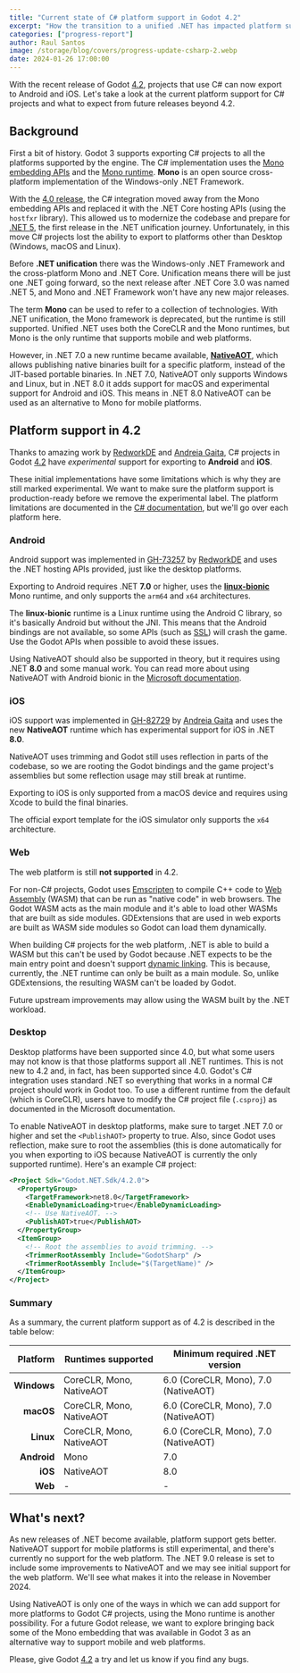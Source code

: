 ```yaml
---
title: "Current state of C# platform support in Godot 4.2"
excerpt: "How the transition to a unified .NET has impacted platform support, and re-adding the ability to port to mobile."
categories: ["progress-report"]
author: Raul Santos
image: /storage/blog/covers/progress-update-csharp-2.webp
date: 2024-01-26 17:00:00
---
```


With the recent release of Godot [4.2](/article/godot-4-2-arrives-in-style), projects that use C# can now export to Android and iOS. Let's take a look at the current platform support for C# projects and what to expect from future releases beyond 4.2.

## Background

First a bit of history. Godot 3 supports exporting C# projects to all the platforms supported by the engine. The C# implementation uses the [Mono embedding APIs](https://www.mono-project.com/docs/advanced/embedding/) and the [Mono runtime](https://www.mono-project.com/docs/advanced/runtime/). **Mono** is an open source cross-platform implementation of the Windows-only .NET Framework.

With the [4.0 release](https://godotengine.org/article/godot-4-0-sets-sail/), the C# integration moved away from the Mono embedding APIs and replaced it with the .NET Core hosting APIs (using the `hostfxr` library). This allowed us to modernize the codebase and prepare for [.NET 5](https://devblogs.microsoft.com/dotnet/introducing-net-5/), the first release in the .NET unification journey. Unfortunately, in this move C# projects lost the ability to export to platforms other than Desktop (Windows, macOS and Linux).

Before **.NET unification** there was the Windows-only .NET Framework and the cross-platform Mono and .NET Core. Unification means there will be just one .NET going forward, so the next release after .NET Core 3.0 was named .NET 5, and Mono and .NET Framework won't have any new major releases.

The term **Mono** can be used to refer to a collection of technologies. With .NET unification, the Mono framework is deprecated, but the runtime is still supported. Unified .NET uses both the CoreCLR and the Mono runtimes, but Mono is the only runtime that supports mobile and web platforms.

However, in .NET 7.0 a new runtime became available, [**NativeAOT**](https://learn.microsoft.com/en-us/dotnet/core/deploying/native-aot), which allows publishing native binaries built for a specific platform, instead of the JIT-based portable binaries. In .NET 7.0, NativeAOT only supports Windows and Linux, but in .NET 8.0 it adds support for macOS and experimental support for Android and iOS. This means in .NET 8.0 NativeAOT can be used as an alternative to Mono for mobile platforms.

## Platform support in 4.2

Thanks to amazing work by [RedworkDE](https://github.com/RedworkDE) and [Andreia Gaita](https://github.com/shana), C# projects in Godot [4.2](/article/godot-4-2-arrives-in-style) have _experimental_ support for exporting to **Android** and **iOS**.

These initial implementations have some limitations which is why they are still marked experimental. We want to make sure the platform support is production-ready before we remove the experimental label. The platform limitations are documented in the [C# documentation](https://docs.godotengine.org/en/4.2/tutorials/scripting/c_sharp/index.html#c-platform-support), but we'll go over each platform here.

### Android

Android support was implemented in [GH-73257](https://github.com/godotengine/godot/pull/73257) by [RedworkDE](https://github.com/RedworkDE) and uses the .NET hosting APIs provided, just like the desktop platforms.

Exporting to Android requires .NET **7.0** or higher, uses the [**linux-bionic**](https://github.com/dotnet/runtime/pull/66147) Mono runtime, and only supports the `arm64` and `x64` architectures.

The **linux-bionic** runtime is a Linux runtime using the Android C library, so it's basically Android but without the JNI. This means that the Android bindings are not available, so some APIs (such as [SSL](https://github.com/godotengine/godot/issues/84559)) will crash the game. Use the Godot APIs when possible to avoid these issues.

Using NativeAOT should also be supported in theory, but it requires using .NET **8.0** and some manual work. You can read more about using NativeAOT with Android bionic in the [Microsoft documentation](https://github.com/dotnet/runtime/blob/v8.0.0/src/coreclr/nativeaot/docs/android-bionic.md).

### iOS

iOS support was implemented in [GH-82729](https://github.com/godotengine/godot/pull/82729) by [Andreia Gaita](https://github.com/shana) and uses the new **NativeAOT** runtime which has experimental support for iOS in .NET **8.0**.

NativeAOT uses trimming and Godot still uses reflection in parts of the codebase, so we are rooting the Godot bindings and the game project's assemblies but some reflection usage may still break at runtime.

Exporting to iOS is only supported from a macOS device and requires using Xcode to build the final binaries.

The official export template for the iOS simulator only supports the `x64` architecture.

### Web

The web platform is still **not supported** in 4.2.

For non-C# projects, Godot uses [Emscripten](https://emscripten.org/) to compile C++ code to [Web Assembly](https://webassembly.org/) (WASM) that can be run as "native code" in web browsers. The Godot WASM acts as the main module and it's able to load other WASMs that are built as side modules. GDExtensions that are used in web exports are built as WASM side modules so Godot can load them dynamically.

When building C# projects for the web platform, .NET is able to build a WASM but this can't be used by Godot because .NET expects to be the main entry point and doesn't support [dynamic linking](https://github.com/dotnet/runtime/issues/75257). This is because, currently, the .NET runtime can only be built as a main module. So, unlike GDExtensions, the resulting WASM can't be loaded by Godot.

Future upstream improvements may allow using the WASM built by the .NET workload.

### Desktop

Desktop platforms have been supported since 4.0, but what some users may not know is that those platforms support all .NET runtimes. This is not new to 4.2 and, in fact, has been supported since 4.0. Godot's C# integration uses standard .NET so everything that works in a normal C# project should work in Godot too. To use a different runtime from the default (which is CoreCLR), users have to modify the C# project file (`.csproj`) as documented in the Microsoft documentation.

To enable NativeAOT in desktop platforms, make sure to target .NET 7.0 or higher and set the `<PublishAOT>` property to true. Also, since Godot uses reflection, make sure to root the assemblies (this is done automatically for you when exporting to iOS because NativeAOT is currently the only supported runtime). Here's an example C# project:

```xml
<Project Sdk="Godot.NET.Sdk/4.2.0">
  <PropertyGroup>
    <TargetFramework>net8.0</TargetFramework>
    <EnableDynamicLoading>true</EnableDynamicLoading>
    <!-- Use NativeAOT. -->
    <PublishAOT>true</PublishAOT>
  </PropertyGroup>
  <ItemGroup>
    <!-- Root the assemblies to avoid trimming. -->
    <TrimmerRootAssembly Include="GodotSharp" />
    <TrimmerRootAssembly Include="$(TargetName)" />
  </ItemGroup>
</Project>
```

### Summary

As a summary, the current platform support as of 4.2 is described in the table below:

| Platform | Runtimes supported | Minimum required .NET version |
| -: | - | - |
| **Windows** | CoreCLR, Mono, NativeAOT | 6.0 (CoreCLR, Mono), 7.0 (NativeAOT) |
| **macOS** | CoreCLR, Mono, NativeAOT | 6.0 (CoreCLR, Mono), 7.0 (NativeAOT) |
| **Linux** | CoreCLR, Mono, NativeAOT | 6.0 (CoreCLR, Mono), 7.0 (NativeAOT) |
| **Android** | Mono | 7.0 |
| **iOS** | NativeAOT | 8.0 |
| **Web** | - | - |

## What's next?

As new releases of .NET become available, platform support gets better. NativeAOT support for mobile platforms is still experimental, and there's currently no support for the web platform. The .NET 9.0 release is set to include some improvements to NativeAOT and we may see initial support for the web platform. We'll see what makes it into the release in November 2024.

Using NativeAOT is only one of the ways in which we can add support for more platforms to Godot C# projects, using the Mono runtime is another possibility. For a future Godot release, we want to explore bringing back some of the Mono embedding that was available in Godot 3 as an alternative way to support mobile and web platforms.

Please, give Godot [4.2](/article/godot-4-2-arrives-in-style) a try and let us know if you find any bugs.

<style>
  .article-body table {
    width: 100%;
  }
  .article-body table tr:nth-child(odd) td{
    background: #80808021;
  }
  .article-body table tr:nth-child(even) td{
    background: #80808047;
  }
  .article-body table td {
    padding: 10px;
  }
  .article-body table thead tr {
    background: var(--background-color);
    height: 43px;
  }
  .article-body table thead tr th {
    text-align: center !important;
  }
  .article-body table tbody tr td {
    text-align: center !important;
  }
</style>